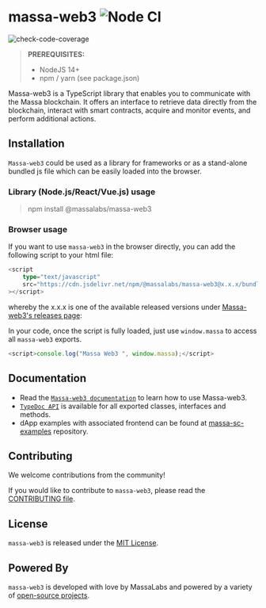 # massa-web3 ![Node CI](https://github.com/massalabs/massa-web3/workflows/Node.js%20CI/badge.svg)

![check-code-coverage](https://img.shields.io/badge/coverage-98.35%25-green)

> **PREREQUISITES:**
> 
>    - NodeJS 14+
>    - npm / yarn (see package.json)


Massa-web3 is a TypeScript library that enables you to communicate with the Massa blockchain. It offers an interface to retrieve data directly from the blockchain, interact with smart contracts, acquire and monitor events, and perform additional actions.


## Installation

`Massa-web3` could be used as a library for frameworks or as a stand-alone bundled js file which can be easily loaded into the browser.

### Library (Node.js/React/Vue.js) usage

> npm install @massalabs/massa-web3

### Browser usage

If you want to use `massa-web3` in the browser directly, you can add the following script to your html file:

```ts
<script
    type="text/javascript"
    src="https://cdn.jsdelivr.net/npm/@massalabs/massa-web3@x.x.x/bundle.js"
></script>
```

whereby the x.x.x is one of the available released versions under
[Massa-web3's releases page](https://github.com/massalabs/massa-web3/releases):

In your code, once the script is fully loaded, just use `window.massa` to access all `massa-web3` exports.

```ts
<script>console.log("Massa Web3 ", window.massa);</script>
```

## Documentation

- Read the [`Massa-web3 documentation`](https://web3.docs.massa.net) to learn how to use Massa-web3.
- [`TypeDoc API`](https://web3.docs.massa.net) is available for all exported classes, interfaces and methods.
- dApp examples with associated frontend can be found at [massa-sc-examples](https://github.com/massalabs/massa-sc-examples) repository.

## Contributing
We welcome contributions from the community!

If you would like to contribute to `massa-web3`, please read the [CONTRIBUTING file](CONTRIBUTING.md).

## License
`massa-web3` is released under the [MIT License](LICENSE).

## Powered By
`massa-web3` is developed with love by MassaLabs and powered by a variety of [open-source projects](powered-by.md).
